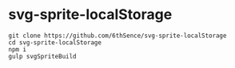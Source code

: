 # svg-sprite-localStorage

```
git clone https://github.com/6thSence/svg-sprite-localStorage
cd svg-sprite-localStorage
npm i
gulp svgSpriteBuild
```

